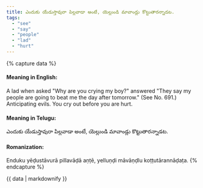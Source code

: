 ```yaml
---
title: ఎందుకు యేడుస్తావురా పిల్లవాడా అంటే, యెల్లుండి మావాండ్లు కొట్టుతారన్నాడట.
tags:
  - "see"
  - "say"
  - "people"
  - "lad"
  - "hurt"
---
```


{% capture data %}
#### Meaning in English:
A lad when asked "Why are you crying my boy?" answered "They say my people are going to beat me the day after tomorrow."
(See No. 691.)
Anticipating evils.
You cry out before you are hurt.

#### Meaning in Telugu:
ఎందుకు యేడుస్తావురా పిల్లవాడా అంటే, యెల్లుండి మావాండ్లు కొట్టుతారన్నాడట.

#### Romanization:
Enduku yēḍustāvurā pillavāḍā aṇṭē, yelluṇḍi māvāṇḍlu koṭṭutārannāḍaṭa.
{% endcapture %}

{{ data | markdownify }}

